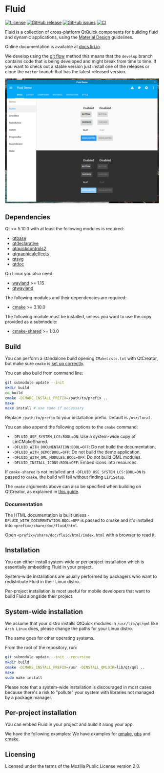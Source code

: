 Fluid
=====

[![License](https://img.shields.io/badge/license-MPL2-blue.svg)](https://www.mozilla.org/en-US/MPL/2.0/)
[![GitHub release](https://img.shields.io/github/release/lirios/fluid.svg)](https://github.com/lirios/fluid)
[![GitHub issues](https://img.shields.io/github/issues/lirios/fluid.svg)](https://github.com/lirios/fluid/issues)
[![CI](https://github.com/lirios/fluid/workflows/CI/badge.svg?branch=develop)](https://github.com/lirios/fluid/actions?query=workflow%3ACI)

Fluid is a collection of cross-platform QtQuick components for building fluid and dynamic applications,
using the [Material Design](https://material.io/guidelines/) guidelines.

Online documentation is available at [docs.liri.io](https://docs.liri.io/sdk/fluid/develop/).

We develop using the [git flow](https://danielkummer.github.io/git-flow-cheatsheet/) method
this means that the `develop` branch contains code that is being developed and might break
from time to time. If you want to check out a stable version just install one of the
releases or clone the `master` branch that has the latest released version.

![Desktop](.github/demo.png)

## Dependencies

Qt >= 5.10.0 with at least the following modules is required:

 * [qtbase](http://code.qt.io/cgit/qt/qtbase.git)
 * [qtdeclarative](http://code.qt.io/cgit/qt/qtdeclarative.git)
 * [qtquickcontrols2](http://code.qt.io/cgit/qt/qtquickcontrols2.git)
 * [qtgraphicaleffects](http://code.qt.io/cgit/qt/qtgraphicaleffects.git)
 * [qtsvg](http://code.qt.io/cgit/qt/qtsvg.git)
 * [qtdoc](http://code.qt.io/cgit/qt/qtdoc.git)

On Linux you also need:

 * [wayland](https://gitlab.freedesktop.org/wayland/wayland) >= 1.15
 * [qtwayland](http://code.qt.io/cgit/qt/qtwayland.git)

The following modules and their dependencies are required:

 * [cmake](https://gitlab.kitware.com/cmake/cmake) >= 3.10.0

The following module must be installed, unless you want to use the copy provided
as a submodule:

 * [cmake-shared](https://github.com/lirios/cmake-shared.git) >= 1.0.0

## Build

You can perform a standalone build opening `CMakeLists.txt` with QtCreator,
but make sure `cmake` is [set up correctly](https://doc.qt.io/qtcreator/creator-project-cmake.html).

You can also build from command line:

```sh
git submodule update --init
mkdir build
cd build
cmake -DCMAKE_INSTALL_PREFIX=/path/to/prefix ..
make
make install # use sudo if necessary
```

Replace `/path/to/prefix` to your installation prefix.
Default is `/usr/local`.

You can also append the following options to the `cmake` command:

 * `-DFLUID_USE_SYSTEM_LCS:BOOL=ON`: Use a system-wide copy of LiriCMakeShared.
 * `-DFLUID_WITH_DOCUMENTATION:BOOL=OFF`: Do not build the documentation.
 * `-DFLUID_WITH_DEMO:BOOL=OFF`: Do not build the demo application.
 * `-DFLUID_WITH_QML_MODULES:BOOL=OFF`: Do not build QML modules.
 * `-DFLUID_INSTALL_ICONS:BOOL=OFF`: Embed icons into resources.

If `cmake-shared` is not installed and `-DFLUID_USE_SYSTEM_LCS:BOOL=ON` is
passed to `cmake`, the build will fail without finding `LiriSetup`.

The `cmake` arguments above can also be specified when building on QtCreator,
as explained in [this guide](https://doc.qt.io/qtcreator/creator-build-settings.html).

### Documentation

The HTML documentation is built unless `-DFLUID_WITH_DOCUMENTATION:BOOL=OFF` is
passed to cmake and it's installed into `<prefix>/share/doc/fluid/html`.

Open `<prefix>/share/doc/fluid/html/index.html` with a browser to read it.

## Installation

You can either install system-wide or per-project installation which
is essentially embedding Fluid in your project.

System-wide installations are usually performed by packagers who want
to redistribute Fluid in their Linux distro.

Per-project installation is most useful for mobile developers that
want to build Fluid alongside their project.

## System-wide installation

We assume that your distro installs QtQuick modules in `/usr/lib/qt/qml`
like `Arch Linux` does, please change the paths for your Linux distro.

The same goes for other operating systems.

From the root of the repository, run:

```sh
git submodule update --init --recursive
mkdir build
cmake -DCMAKE_INSTALL_PREFIX=/usr -DINSTALL_QMLDIR=lib/qt/qml ..
make
sudo make install
```

Please note that a system-wide installation is discouraged in most cases
because there's a risk to "pollute" your system with libraries not
managed by a package manager.

## Per-project installation

You can embed Fluid in your project and build it along your app.

We have the following examples:
We have examples for [qmake](examples/perproject/minimalqmake),
[qbs](examples/perproject/minimalqbs) and [cmake](examples/perproject/minimalcmake).

## Licensing

Licensed under the terms of the Mozilla Public License version 2.0.
